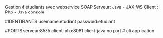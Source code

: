 Gestion d'étudiants avec webservice SOAP
Serveur: Java - JAX-WS
Client : Php - Java console

#IDENTIFIANTS
username:etudiant
password:etudiant

#PORTS
serveur:8585
client-php:8081
client-java:no port # cli application